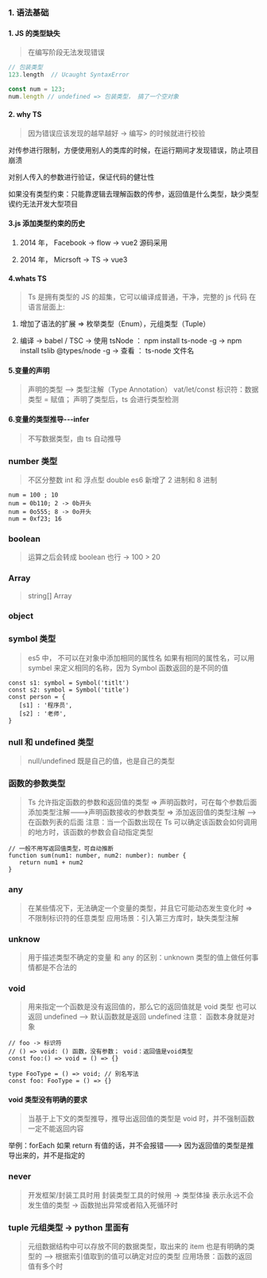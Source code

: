 ### 1. 语法基础

#### 1. JS 的类型缺失

> 在编写阶段无法发现错误

```js
// 包装类型
123.length  // Ucaught SyntaxError

const num = 123;
num.length // undefined => 包装类型， 搞了一个空对象
```

#### 2. why TS

> 因为错误应该发现的越早越好 -> 编写> 的时候就进行校验

对传参进行限制，方便使用别人的类库的时候，在运行期间才发现错误，防止项目崩溃

对别人传入的参数进行验证，保证代码的健壮性

如果没有类型约束：只能靠逻辑去理解函数的传参，返回值是什么类型，缺少类型锲约无法开发大型项目

#### 3.js 添加类型约束的历史

1. 2014 年， Facebook -> flow -> vue2 源码采用

2. 2014 年， Micrsoft -> TS -> vue3

#### 4.whats TS

> Ts 是拥有类型的 JS 的超集，它可以编译成普通，干净，完整的 js 代码
> 在语言层面上:

1. 增加了语法的扩展 => 枚举类型（Enum），元组类型（Tuple）

2. 编译 -> babel / TSC
   -> 使用 tsNode ： npm install ts-node -g
   -> npm install tslib @types/node -g
   -> 查看 ： ts-node 文件名

#### 5.变量的声明

> 声明的类型 --> 类型注解（Type Annotation）
> vat/let/const 标识符：数据类型 = 赋值；
> 声明了类型后，ts 会进行类型检测

#### 6.变量的类型推导---infer

> 不写数据类型，由 ts 自动推导

### number 类型

> 不区分整数 int 和 浮点型 double
> es6 新增了 2 进制和 8 进制

```
num = 100 ; 10
num = 0b110; 2 -> 0b开头
num = 0o555; 8 -> 0o开头
num = 0xf23; 16
```

### boolean

> 运算之后会转成 boolean 也行 -> 100 > 20

### Array

> string[]
> Array<string>

### object

### symbol 类型

> es5 中， 不可以在对象中添加相同的属性名
> 如果有相同的属性名，可以用 symbel 来定义相同的名称，因为 Symbol 函数返回的是不同的值

```
const s1: symbol = Symbol('titlt')
const s2: symbol = Symbol('title')
const person = {
   [s1] : '程序员',
   [s2] : '老师',
}
```

### null 和 undefined 类型

> null/undefined 既是自己的值，也是自己的类型

### 函数的参数类型

> Ts 允许指定函数的参数和返回值的类型
> => 声明函数时，可在每个参数后面添加类型注解--->声明函数接收的参数类型
> => 添加返回值的类型注解 --> 在函数列表的后面
> 注意：当一个函数出现在 Ts 可以确定该函数会如何调用的地方时，该函数的参数会自动指定类型

```
// 一般不用写返回值类型，可自动推断
function sum(num1: number, num2: number): number {
   return num1 + num2
}
```

### any

> 在某些情况下，无法确定一个变量的类型，并且它可能动态发生变化时
> => 不限制标识符的任意类型
> 应用场景：引入第三方库时，缺失类型注解

### unknow

> 用于描述类型不确定的变量
> 和 any 的区别：unknown 类型的值上做任何事情都是不合法的

### void

> 用来指定一个函数是没有返回值的，那么它的返回值就是 void 类型
> 也可以返回 undefined --> 默认函数就是返回 undefined
> 注意： 函数本身就是对象

```
// foo -> 标识符
// () => void: () 函数，没有参数； void：返回值是void类型
const foo:() => void = () => {}

type FooType = () => void; // 别名写法
const foo: FooType = () => {}
```

#### void 类型没有明确的要求

> 当基于上下文的类型推导，推导出返回值的类型是 void 时，并不强制函数一定不能返回内容

举例：forEach 如果 return 有值的话，并不会报错---> 因为返回值的类型是推导出来的，并不是指定的

### never

> 开发框架/封装工具时用
> 封装类型工具的时候用 -> 类型体操
> 表示永远不会发生值的类型 -> 函数抛出异常或者陷入死循环时

### tuple 元组类型 -> python 里面有

> 元组数据结构中可以存放不同的数据类型，取出来的 item 也是有明确的类型的 --> 根据索引值取到的值可以确定对应的类型
> 应用场景：函数的返回值有多个时
